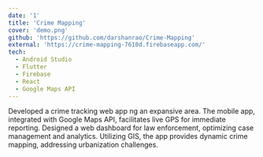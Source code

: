 ```yaml
---
date: '1'
title: 'Crime Mapping'
cover: 'demo.png'
github: 'https://github.com/darshanrao/Crime-Mapping'
external: 'https://crime-mapping-7610d.firebaseapp.com/'
tech:
  - Android Studio
  - Flutter
  - Firebase
  - React
  - Google Maps API
---
```



Developed a crime tracking web app ng an expansive area. The mobile app, integrated with Google Maps API, facilitates live GPS for immediate reporting. Designed a web dashboard for law enforcement, optimizing case management and analytics. Utilizing GIS, the app provides dynamic crime mapping, addressing urbanization challenges.
